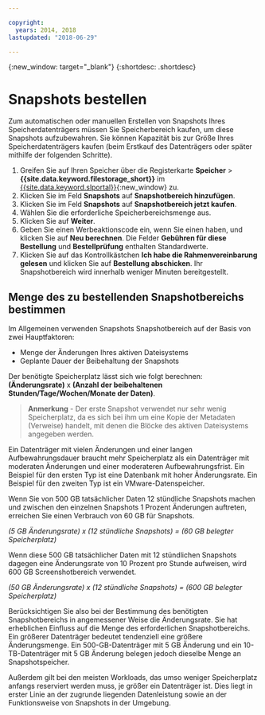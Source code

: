 ```yaml
---

copyright:
  years: 2014, 2018
lastupdated: "2018-06-29"

---
```

{:new_window: target="_blank"}
{:shortdesc: .shortdesc}

# Snapshots bestellen

Zum automatischen oder manuellen Erstellen von Snapshots Ihres Speicherdatenträgers müssen Sie Speicherbereich kaufen, um diese Snapshots aufzubewahren. Sie können Kapazität bis zur Größe Ihres Speicherdatenträgers kaufen (beim Erstkauf des Datenträgers oder später mithilfe der folgenden Schritte).

1. Greifen Sie auf Ihren Speicher über die Registerkarte **Speicher** > **{{site.data.keyword.filestorage_short}}** im [{{site.data.keyword.slportal}}](https://control.softlayer.com/){:new_window} zu.
2. Klicken Sie im Feld **Snapshots** auf **Snapshotbereich hinzufügen**.
3. Klicken Sie im Feld **Snapshots** auf **Snapshotbereich jetzt kaufen**.
3. Wählen Sie die erforderliche Speicherbereichsmenge aus.
4. Klicken Sie auf **Weiter**.
5. Geben Sie einen Werbeaktionscode ein, wenn Sie einen haben, und klicken Sie auf **Neu berechnen**. Die Felder **Gebühren für diese Bestellung** und **Bestellprüfung** enthalten Standardwerte.
6. Klicken Sie auf das Kontrollkästchen **Ich habe die Rahmenvereinbarung gelesen** und klicken Sie auf **Bestellung abschicken**. Ihr Snapshotbereich wird innerhalb weniger Minuten bereitgestellt.

## Menge des zu bestellenden Snapshotbereichs bestimmen

Im Allgemeinen verwenden Snapshots Snapshotbereich auf der Basis von zwei Hauptfaktoren:
- Menge der Änderungen Ihres aktiven Dateisystems
- Geplante Dauer der Beibehaltung der Snapshots  

Der benötigte Speicherplatz lässt sich wie folgt berechnen: **(Änderungsrate)** x **(Anzahl der beibehaltenen Stunden/Tage/Wochen/Monate der Daten)**.  
> **Anmerkung** - Der erste Snapshot verwendet nur sehr wenig Speicherplatz, da es sich bei ihm um eine Kopie der Metadaten (Verweise) handelt, mit denen die Blöcke des aktiven Dateisystems angegeben werden. 

Ein Datenträger mit vielen Änderungen und einer langen Aufbewahrungsdauer braucht mehr Speicherplatz als ein Datenträger mit moderaten Änderungen und einer moderateren Aufbewahrungsfrist. Ein Beispiel für den ersten Typ ist eine Datenbank mit hoher Änderungsrate. Ein Beispiel für den zweiten Typ ist ein VMware-Datenspeicher.

Wenn Sie von 500 GB tatsächlicher Daten 12 stündliche Snapshots machen und zwischen den einzelnen Snapshots 1 Prozent Änderungen auftreten, erreichen Sie einen Verbrauch von 60 GB für Snapshots.

*(5 GB Änderungsrate) x (12 stündliche Snapshots) = (60 GB belegter Speicherplatz)*

Wenn diese 500 GB tatsächlicher Daten mit 12 stündlichen Snapshots dagegen eine Änderungsrate von 10 Prozent pro Stunde aufweisen, wird 600 GB Screenshotbereich verwendet.

*(50 GB Änderungsrate) x (12 stündliche Snapshots) = (600 GB belegter Speicherplatz)*

Berücksichtigen Sie also bei der Bestimmung des benötigten Snapshotbereichs in angemessener Weise die Änderungsrate. Sie hat erheblichen Einfluss auf die Menge des erforderlichen Snapshotbereichs. Ein größerer Datenträger bedeutet tendenziell eine größere Änderungsmenge. Ein 500-GB-Datenträger mit 5 GB Änderung und ein 10-TB-Datenträger mit 5 GB Änderung belegen jedoch dieselbe Menge an Snapshotspeicher.

Außerdem gilt bei den meisten Workloads, das umso weniger Speicherplatz anfangs reserviert werden muss, je größer ein Datenträger ist. Dies liegt in erster Linie an der zugrunde liegenden Datenleistung sowie an der Funktionsweise von Snapshots in der Umgebung.
